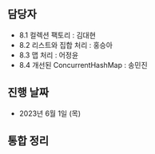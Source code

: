 ## 담당자

- 8.1 컬렉션 팩토리 : 김대현
- 8.2 리스트와 집합 처리 : 홍승아
- 8.3 맵 처리 : 어정윤
- 8.4 개선된 ConcurrentHashMap : 송민진 
## 진행 날짜
- 2023년 6월 1일 (목)

## 통합 정리